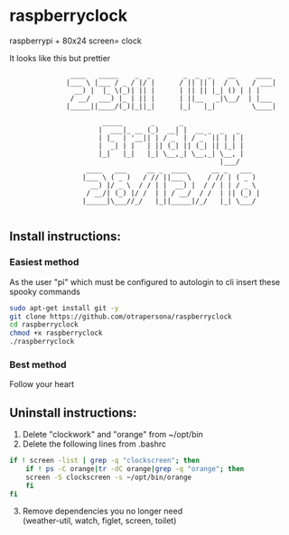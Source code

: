 # raspberryclock

raspberrypi + 80x24 screen= clock

It looks like this but prettier

```text
               ____   _____    _  _        _  _  _    __     ____
              |___ \ |___ / _ / |/ |      / || || |  /  \   / ___|
                __) |  |_ \(_)| || |      | || || |_| () | | |
               / __/  ___) |_ | || |      | ||__   _|\__/  | |___
              |_____||____/(_)|_||_|      |_|   |_|         \____|

                       _____       _      _
                      |  ___|_ __ (_)  __| |  __ _  _   _
                      | |_  | '__|| | / _` | / _` || | | |
                      |  _| | |   | || (_| || (_| || |_| |
                      |_|   |_|   |_| \__,_| \__,_| \__, |
                                                    |___/
                   ____   ___     __ _  ____      __ _   ___
                  |___ \ ( _ )   / // ||___ \    / // | ( _ )
                    __) |/ _ \  / / | |  __) |  / / | | / _ \
                   / __/| (_) |/ /  | | / __/  / /  | || (_) |
                  |_____|\___//_/   |_||_____|/_/   |_| \___/
    
```

## Install instructions:

### Easiest method

As the user "pi" which must be configured to autologin to cli insert these spooky commands

```bash
sudo apt-get install git -y
git clone https://github.com/otrapersona/raspberryclock
cd raspberryclock
chmod +x raspberryclock
./raspberryclock
```

### Best method

Follow your heart

## Uninstall instructions:

1. Delete "clockwork" and "orange" from ~/opt/bin
2. Delete the following lines from .bashrc

```bash
if ! screen -list | grep -q "clockscreen"; then
	if ! ps -C orange|tr -dC orange|grep -q "orange"; then
	screen -S clockscreen -s ~/opt/bin/orange
	fi
fi
```
3. Remove dependencies you no longer need<br>    (weather-util, watch, figlet, screen, toilet)